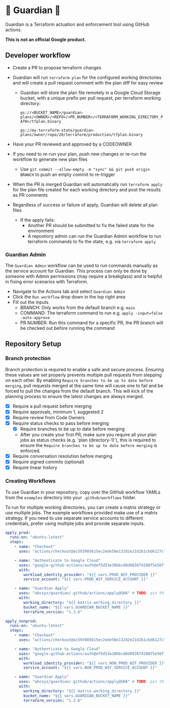 # 🔱 Guardian 🔱

Guardian is a Terraform actuation and enforcement tool using GitHub actions.

**This is not an official Google product.**

## Developer workflow

- Create a PR to propose terraform changes
- Guardian will run `terraform plan` for the configured working directories and will create a pull request comment with the plan diff for easy review

  - Guardian will store the plan file remotely in a Google Cloud Storage bucket, with a unique prefix per pull request, per terraform working directory:

    `gs://<BUCKET_NAME>/guardian-plans/<OWNER>/<REPO>/<PR_NUMBER>/<TERRAFORM_WORKING_DIRECTORY_PATH>/tfplan.binary`

    `gs://my-terraform-state/guardian-plans/owner/repo/20/terraform/production/tfplan.binary`

- Have your PR reviewed and approved by a CODEOWNER
- If you need to re-run your plan, push new changes or re-run the workflow to generate new plan files
  - Use `git commit --allow-empty -m "sync" && git push origin BRANCH` to push an empty commit to re-trigger
- When the PR is merged Guardian will automatically run `terraform apply` for the plan file created for each working directory and post the results as PR comments
- Regardless of success or failure of apply, Guardian will delete all plan files
  - If the apply fails:
    - Another PR should be submitted to fix the failed state for the environment
    - A repostiory admin can run the Guardian Admin workflow to run terraform commands to fix the state, e.g. via `terraform apply`

### Guardian Admin

The `Guardian Admin` workflow can be used to run commands manually as the service account for Guardian. This process can only be done by someone with Admin permissions (may require a breakglass) and is helpful in fixing error scenarios with Terraform.

- Navigate to the Actions tab and select `Guardian Admin`
- Click the `Run workflow` drop down in the top right area
- Fill out the inputs
  - BRANCH: Only works from the default branch e.g. `main`
  - COMMAND: The terraform command to run e.g. `apply -input=false -auto-approve`
  - PR NUMBER: Run this command for a specific PR, the PR branch will be checked out before running the command

## Repository Setup

### Branch protection

Branch protection is required to enable a safe and secure process. Ensuring these values are set properly prevents multiple pull requests from stepping on each other. By enabling `Require branches to be up to date before merging`, pull requests merged at the same time will cause one to fail and be forced to pull the changes from the default branch. This will kick of the planning process to ensure the latest changes are always merged.

- [x] Require a pull request before merging
- [x] Require approvals, minimum 1, suggested 2
- [x] Require review from Code Owners
- [x] Require status checks to pass before merging
  - [x] Require branches to be up to date before merging
  - After you create your first PR, make sure you require all your plan jobs as status checks (e.g. 'plan (directory-1)'), this is required to ensure the `Require branches to be up to date before merging` is enforced.
- [x] Require conversation resolution before merging
- [x] Require signed commits (optional)
- [x] Require linear history

### Creating Workflows

To use Guardian in your repository, copy over the GitHub workflow YAMLs from the `examples` directory into your `.github/workflows` folder.

To run for multiple working directories, you can create a matrix strategy or use multiple jobs. The example workflows provided make use of a matrix strategy. If you need to use separate service accounts to different credentials, prefer using multiple jobs and provide separate inputs.

```yaml
apply_prod:
  runs-on: "ubuntu-latest"
  steps:
    - name: "Checkout"
      uses: "actions/checkout@ac593985615ec2ede58e132d2e21d2b1cbd6127c" # ratchet:actions/checkout@v3

    - name: "Authenticate to Google Cloud"
      uses: "google-github-actions/auth@ef5d53e30bbcd8d0836f4288f5e50ff3e086997d" # ratchet:google-github-actions/auth@v1
      with:
        workload_identity_provider: "${{ vars.PROD_WIF_PROVIDER }}"
        service_account: "${{ vars.PROD_WIF_SERVICE_ACCOUNT }}"

    - name: "Guardian Apply"
      uses: "abcxyz/guardian/.github/actions/apply@SHA" # TODO: pin this to the latest sha in the guardian repo
      with:
        working_directory: "${{ matrix.working_directory }}"
        bucket_name: "${{ vars.GUARDIAN_BUCKET_NAME }}"
        terraform_version: "1.3.6"

apply_nonprod:
  runs-on: "ubuntu-latest"
  steps:
    - name: "Checkout"
      uses: "actions/checkout@ac593985615ec2ede58e132d2e21d2b1cbd6127c" # ratchet:actions/checkout@v3

    - name: "Authenticate to Google Cloud"
      uses: "google-github-actions/auth@ef5d53e30bbcd8d0836f4288f5e50ff3e086997d" # ratchet:google-github-actions/auth@v1
      with:
        workload_identity_provider: "${{ vars.NON_PROD_WIF_PROVIDER }}"
        service_account: "${{ vars.NON_PROD_WIF_SERVICE_ACCOUNT }}"

    - name: "Guardian Apply"
      uses: "abcxyz/guardian/.github/actions/apply@SHA" # TODO: pin this to the latest sha in the guardian repo
      with:
        working_directory: "${{ matrix.working_directory }}"
        bucket_name: "${{ vars.GUARDIAN_BUCKET_NAME }}"
        terraform_version: "1.3.6"
```
